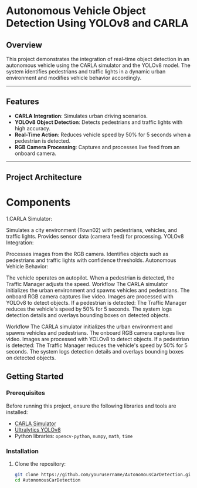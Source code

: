 # Autonomous Vehicle Object Detection Using YOLOv8 and CARLA 

## Overview
This project demonstrates the integration of real-time object detection in an autonomous vehicle using the CARLA simulator and the YOLOv8 model. The system identifies pedestrians and traffic lights in a dynamic urban environment and modifies vehicle behavior accordingly.

---

## Features
- **CARLA Integration**: Simulates urban driving scenarios.
- **YOLOv8 Object Detection**: Detects pedestrians and traffic lights with high accuracy.
- **Real-Time Action**: Reduces vehicle speed by 50% for 5 seconds when a pedestrian is detected.
- **RGB Camera Processing**: Captures and processes live feed from an onboard camera.

---

## Project Architecture
   # Components
   1.CARLA Simulator:

Simulates a city environment (Town02) with pedestrians, vehicles, and traffic lights.
Provides sensor data (camera feed) for processing.
YOLOv8 Integration:

Processes images from the RGB camera.
Identifies objects such as pedestrians and traffic lights with confidence thresholds.
Autonomous Vehicle Behavior:

The vehicle operates on autopilot.
When a pedestrian is detected, the Traffic Manager adjusts the speed.
Workflow
The CARLA simulator initializes the urban environment and spawns vehicles and pedestrians.
The onboard RGB camera captures live video.
Images are processed with YOLOv8 to detect objects.
If a pedestrian is detected:
The Traffic Manager reduces the vehicle's speed by 50% for 5 seconds.
The system logs detection details and overlays bounding boxes on detected objects.


Workflow
The CARLA simulator initializes the urban environment and spawns vehicles and pedestrians.
The onboard RGB camera captures live video.
Images are processed with YOLOv8 to detect objects.
If a pedestrian is detected:
The Traffic Manager reduces the vehicle's speed by 50% for 5 seconds.
The system logs detection details and overlays bounding boxes on detected objects.











## Getting Started

### Prerequisites
Before running this project, ensure the following libraries and tools are installed:
- [CARLA Simulator](https://carla.org)
- [Ultralytics YOLOv8](https://docs.ultralytics.com/)
- Python libraries: `opencv-python`, `numpy`, `math`, `time`

### Installation
1. Clone the repository:
   ```bash
   git clone https://github.com/yourusername/AutonomousCarDetection.git
   cd AutonomousCarDetection

